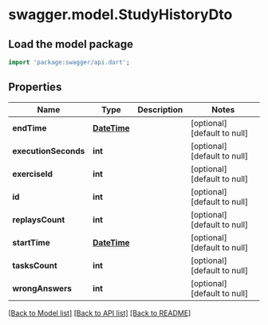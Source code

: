 # swagger.model.StudyHistoryDto

## Load the model package
```dart
import 'package:swagger/api.dart';
```

## Properties
Name | Type | Description | Notes
------------ | ------------- | ------------- | -------------
**endTime** | [**DateTime**](DateTime.md) |  | [optional] [default to null]
**executionSeconds** | **int** |  | [optional] [default to null]
**exerciseId** | **int** |  | [optional] [default to null]
**id** | **int** |  | [optional] [default to null]
**replaysCount** | **int** |  | [optional] [default to null]
**startTime** | [**DateTime**](DateTime.md) |  | [optional] [default to null]
**tasksCount** | **int** |  | [optional] [default to null]
**wrongAnswers** | **int** |  | [optional] [default to null]

[[Back to Model list]](../README.md#documentation-for-models) [[Back to API list]](../README.md#documentation-for-api-endpoints) [[Back to README]](../README.md)

